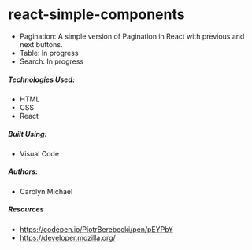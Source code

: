# react-simple-components

* Pagination: A simple version of Pagination in React with previous and next buttons.
* Table: In progress
* Search: In progress


##### Technologies Used:
* HTML
* CSS
* React

##### Built Using:
* Visual Code

##### Authors:
* Carolyn Michael

##### Resources
* https://codepen.io/PiotrBerebecki/pen/pEYPbY 
* https://developer.mozilla.org/